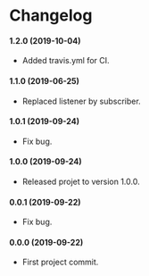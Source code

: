 Changelog
=========

#### 1.2.0 (2019-10-04)

* Added travis.yml for CI.

#### 1.1.0 (2019-06-25)

* Replaced listener by subscriber.

#### 1.0.1 (2019-09-24)

* Fix bug.

#### 1.0.0 (2019-09-24)

* Released projet to version 1.0.0.

#### 0.0.1 (2019-09-22)

* Fix bug.

#### 0.0.0 (2019-09-22)

* First project commit.
